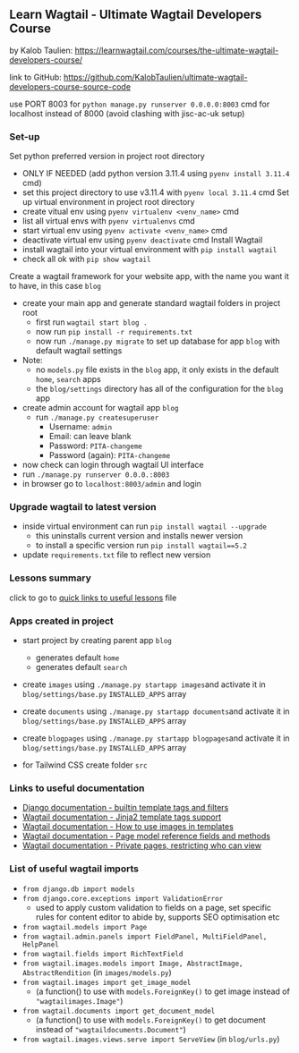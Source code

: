 ## Learn Wagtail - Ultimate Wagtail Developers Course

by Kalob Taulien: https://learnwagtail.com/courses/the-ultimate-wagtail-developers-course/

link to GitHub: https://github.com/KalobTaulien/ultimate-wagtail-developers-course-source-code

use PORT 8003 for `python manage.py runserver 0.0.0.0:8003` cmd for localhost instead of 8000 (avoid clashing with jisc-ac-uk setup)

### Set-up
Set python preferred version in project root directory 
- ONLY IF NEEDED (add python version 3.11.4 using `pyenv install 3.11.4` cmd) 
- set this project directory to use v3.11.4 with `pyenv local 3.11.4` cmd
Set up virtual environment in project root directory
- create vitual env using `pyenv virtualenv <venv_name>` cmd
- list all virtual envs with `pyenv virtualenvs` cmd
- start virtual env using `pyenv activate <venv_name>` cmd
- deactivate virtual env using `pyenv deactivate` cmd
Install Wagtail
- install wagtail into your virtual environment with `pip install wagtail`
- check all ok with `pip show wagtail`

Create a wagtail framework for your website app, with the name you want it to have, in this case `blog`
- create your main app and generate standard wagtail folders in project root
  - first run `wagtail start blog .` 
  - now run `pip install -r requirements.txt`
  - now run `./manage.py migrate` to set up database for app `blog` with default wagtail settings
- Note:
  - no `models.py` file exists in the `blog` app, it only exists in the default `home`, `search` apps
  - the `blog/settings` directory has all of the configuration for the `blog` app
- create admin account for wagtail app `blog`
  - run `./manage.py createsuperuser`
    - Username: `admin`
    - Email: can leave blank
    - Password: `PITA-changeme`
    - Password (again): `PITA-changeme`
- now check can login through wagtail UI interface
 - run `./manage.py runserver 0.0.0.:8003`
 - in browser go to `localhost:8003/admin` and login

### Upgrade wagtail to latest version
- inside virtual environment can run `pip install wagtail --upgrade`
  - this uninstalls current version and installs newer version
  - to install a specific version run `pip install wagtail==5.2`
- update `requirements.txt` file to reflect new version

### Lessons summary
click to go to [quick links to useful lessons](lessons/link_to_lessons.md#quick-links-to-useful-lessons) file

### Apps created in project
- start project by creating parent app `blog`
  - generates default `home`
  - generates default `search`
- create `images` using `./manage.py startapp images`and activate it in `blog/settings/base.py` `INSTALLED_APPS` array
- create `documents` using `./manage.py startapp documents`and activate it in `blog/settings/base.py` `INSTALLED_APPS` array
- create `blogpages` using `./manage.py startapp blogpages`and activate it in `blog/settings/base.py` `INSTALLED_APPS` array

- for Tailwind CSS create folder `src`

### Links to useful documentation
- [Django documentation - builtin template tags and filters](https://docs.djangoproject.com/en/5.0/ref/templates/builtins/) 
- [Wagtail documentation - Jinja2 template tags support](https://docs.wagtail.org/en/stable/reference/jinja2.html#template-tags-functions-filters)
- [Wagtail documentation - How to use images in templates](https://docs.wagtail.org/en/stable/topics/images.html#image-tag)
- [Wagtail documentation - Page model reference fields and methods](https://docs.wagtail.org/en/stable/reference/pages/model_reference.html#page)
- [Wagtail documentation - Private pages, restricting who can view](https://docs.wagtail.org/en/stable/advanced_topics/privacy.html#private-pages)


### List of useful wagtail imports
- `from django.db import models`
- `from django.core.exceptions import ValidationError` 
  - used to apply custom validation to fields on a page, set specific rules for content editor to abide by, supports SEO optimisation etc
- `from wagtail.models import Page`
- `from wagtail.admin.panels import FieldPanel, MultiFieldPanel, HelpPanel` 
- `from wagtail.fields import RichTextField`
- `from wagtail.images.models import Image, AbstractImage, AbstractRendition` (in `images/models.py`)
- `from wagtail.images import get_image_model` 
  - (a function() to use with `models.ForeignKey()` to get image instead of `"wagtailimages.Image"`)
- `from wagtail.documents import get_document_model` 
  - (a function() to use with `models.ForeignKey()` to get document instead of `"wagtaildocuments.Document"`)
- `from wagtail.images.views.serve import ServeView` (in `blog/urls.py`)



